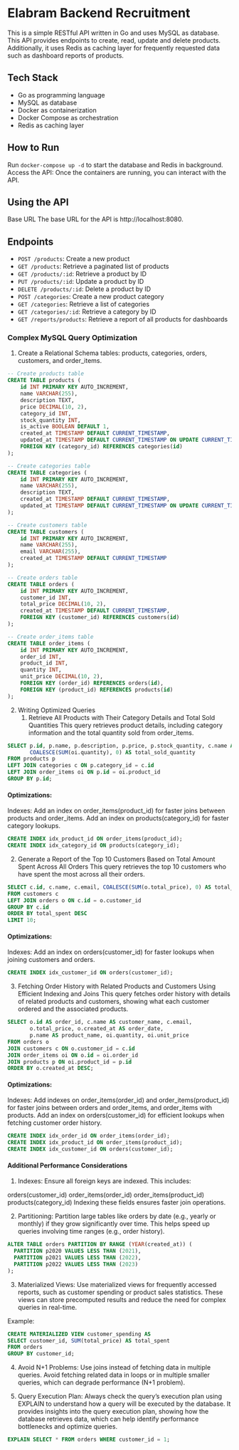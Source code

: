# Elabram Backend Recruitment

This is a simple RESTful API written in Go and uses MySQL as database. This API provides endpoints to create, read, update and delete products. Additionally, it uses Redis as caching layer for frequently requested data such as dashboard reports of products.

## Tech Stack

- Go as programming language
- MySQL as database
- Docker as containerization
- Docker Compose as orchestration
- Redis as caching layer

## How to Run

Run `docker-compose up -d` to start the database and Redis in background.
Access the API: Once the containers are running, you can interact with the API.

## Using the API

Base URL
The base URL for the API is http://localhost:8080.

## Endpoints

- `POST /products`: Create a new product
- `GET /products`: Retrieve a paginated list of products
- `GET /products/:id`: Retrieve a product by ID
- `PUT /products/:id`: Update a product by ID
- `DELETE /products/:id`: Delete a product by ID
- `POST /categories`: Create a new product category
- `GET /categories`: Retrieve a list of categories
- `GET /categories/:id`: Retrieve a category by ID
- `GET /reports/products`: Retrieve a report of all products for dashboards


### Complex MySQL Query Optimization

1. Create a Relational Schema
  tables: products, categories, orders, customers, and order_items.

```sql
-- Create products table
CREATE TABLE products (
    id INT PRIMARY KEY AUTO_INCREMENT,
    name VARCHAR(255),
    description TEXT,
    price DECIMAL(10, 2),
    category_id INT,
    stock_quantity INT,
    is_active BOOLEAN DEFAULT 1,
    created_at TIMESTAMP DEFAULT CURRENT_TIMESTAMP,
    updated_at TIMESTAMP DEFAULT CURRENT_TIMESTAMP ON UPDATE CURRENT_TIMESTAMP,
    FOREIGN KEY (category_id) REFERENCES categories(id)
);

-- Create categories table
CREATE TABLE categories (
    id INT PRIMARY KEY AUTO_INCREMENT,
    name VARCHAR(255),
    description TEXT,
    created_at TIMESTAMP DEFAULT CURRENT_TIMESTAMP,
    updated_at TIMESTAMP DEFAULT CURRENT_TIMESTAMP ON UPDATE CURRENT_TIMESTAMP
);

-- Create customers table
CREATE TABLE customers (
    id INT PRIMARY KEY AUTO_INCREMENT,
    name VARCHAR(255),
    email VARCHAR(255),
    created_at TIMESTAMP DEFAULT CURRENT_TIMESTAMP
);

-- Create orders table
CREATE TABLE orders (
    id INT PRIMARY KEY AUTO_INCREMENT,
    customer_id INT,
    total_price DECIMAL(10, 2),
    created_at TIMESTAMP DEFAULT CURRENT_TIMESTAMP,
    FOREIGN KEY (customer_id) REFERENCES customers(id)
);

-- Create order_items table
CREATE TABLE order_items (
    id INT PRIMARY KEY AUTO_INCREMENT,
    order_id INT,
    product_id INT,
    quantity INT,
    unit_price DECIMAL(10, 2),
    FOREIGN KEY (order_id) REFERENCES orders(id),
    FOREIGN KEY (product_id) REFERENCES products(id)
);
```


2. Writing Optimized Queries
    1. Retrieve All Products with Their Category Details and Total Sold Quantities
This query retrieves product details, including category information and the total quantity sold from order_items.

```sql
SELECT p.id, p.name, p.description, p.price, p.stock_quantity, c.name AS category_name,
       COALESCE(SUM(oi.quantity), 0) AS total_sold_quantity
FROM products p
LEFT JOIN categories c ON p.category_id = c.id
LEFT JOIN order_items oi ON p.id = oi.product_id
GROUP BY p.id;
```

#### Optimizations:
Indexes:
Add an index on order_items(product_id) for faster joins between products and order_items.
Add an index on products(category_id) for faster category lookups.

```sql
CREATE INDEX idx_product_id ON order_items(product_id);
CREATE INDEX idx_category_id ON products(category_id);
```

2. Generate a Report of the Top 10 Customers Based on Total Amount Spent Across All Orders
This query retrieves the top 10 customers who have spent the most across all their orders.

```sql
SELECT c.id, c.name, c.email, COALESCE(SUM(o.total_price), 0) AS total_spent
FROM customers c
LEFT JOIN orders o ON c.id = o.customer_id
GROUP BY c.id
ORDER BY total_spent DESC
LIMIT 10;
```

#### Optimizations:
Indexes:
Add an index on orders(customer_id) for faster lookups when joining customers and orders.

```sql
CREATE INDEX idx_customer_id ON orders(customer_id);
```

3. Fetching Order History with Related Products and Customers Using Efficient Indexing and Joins
This query fetches order history with details of related products and customers, showing what each customer ordered and the associated products.

```sql
SELECT o.id AS order_id, c.name AS customer_name, c.email, 
       o.total_price, o.created_at AS order_date,
       p.name AS product_name, oi.quantity, oi.unit_price
FROM orders o
JOIN customers c ON o.customer_id = c.id
JOIN order_items oi ON o.id = oi.order_id
JOIN products p ON oi.product_id = p.id
ORDER BY o.created_at DESC;
```

#### Optimizations:
Indexes:
Add indexes on order_items(order_id) and order_items(product_id) for faster joins between orders and order_items, and order_items with products.
Add an index on orders(customer_id) for efficient lookups when fetching customer order history.

```sql
CREATE INDEX idx_order_id ON order_items(order_id);
CREATE INDEX idx_product_id ON order_items(product_id);
CREATE INDEX idx_customer_id ON orders(customer_id);
```

#### Additional Performance Considerations
1. Indexes:
Ensure all foreign keys are indexed. This includes:

orders(customer_id)
order_items(order_id)
order_items(product_id)
products(category_id)
Indexing these fields ensures faster join operations.

2. Partitioning:
Partition large tables like orders by date (e.g., yearly or monthly) if they grow significantly over time. This helps speed up queries involving time ranges (e.g., order history).

```sql
ALTER TABLE orders PARTITION BY RANGE (YEAR(created_at)) (
  PARTITION p2020 VALUES LESS THAN (2021),
  PARTITION p2021 VALUES LESS THAN (2022),
  PARTITION p2022 VALUES LESS THAN (2023)
);
```

3. Materialized Views:
Use materialized views for frequently accessed reports, such as customer spending or product sales statistics. These views can store precomputed results and reduce the need for complex queries in real-time.

Example:

```sql
CREATE MATERIALIZED VIEW customer_spending AS
SELECT customer_id, SUM(total_price) AS total_spent
FROM orders
GROUP BY customer_id;
```

4. Avoid N+1 Problems:
Use joins instead of fetching data in multiple queries.
Avoid fetching related data in loops or in multiple smaller queries, which can degrade performance (N+1 problem).

5. Query Execution Plan:
Always check the query’s execution plan using EXPLAIN to understand how a query will be executed by the database. It provides insights into the query execution plan, showing how the database retrieves data, which can help identify performance bottlenecks and optimize queries.

```sql
EXPLAIN SELECT * FROM orders WHERE customer_id = 1;
```